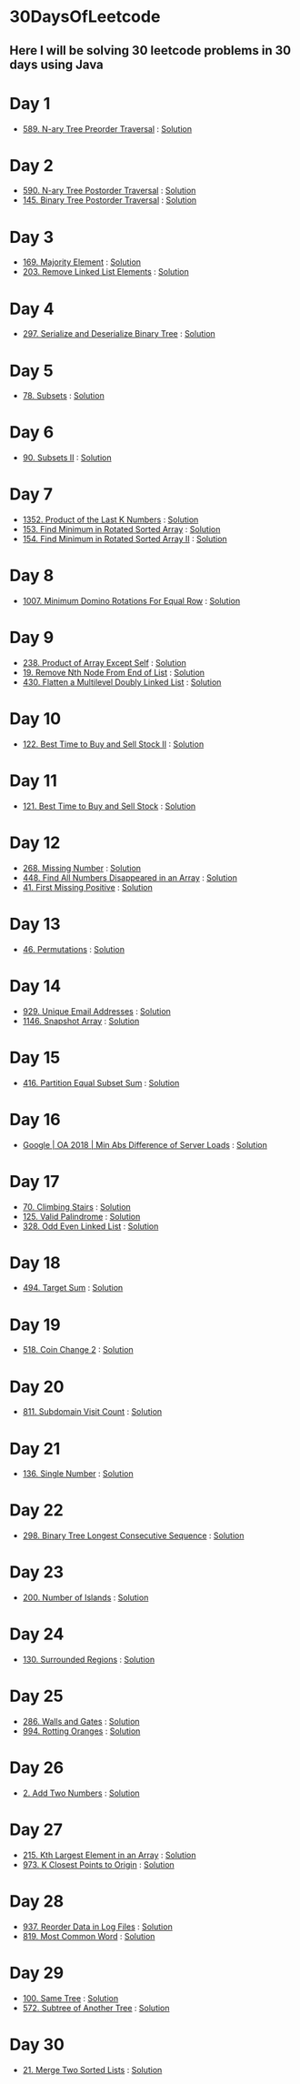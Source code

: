 # 30DaysOfLeetcode

## Here I will be solving 30 leetcode problems in 30 days using Java

# Day 1
- [589. N-ary Tree Preorder Traversal](https://leetcode.com/problems/n-ary-tree-preorder-traversal/) : [Solution](https://github.com/makrandp/30-days-of-leetcode/blob/master/Day%201/589.%20N-ary%20Tree%20Preorder%20Traversal.java)

# Day 2
- [590. N-ary Tree Postorder Traversal](https://leetcode.com/problems/n-ary-tree-postorder-traversal/) : [Solution](https://github.com/makrandp/30-days-of-leetcode/blob/master/Day%202/590.%20N-ary%20Tree%20Postorder%20Traversal.java)
- [145. Binary Tree Postorder Traversal](https://leetcode.com/problems/binary-tree-postorder-traversal/) : [Solution](https://github.com/makrandp/30-days-of-leetcode/blob/master/Day%202/145.%20Binary%20Tree%20Postorder%20Traversal.java)

# Day 3
- [169. Majority Element](https://leetcode.com/problems/majority-element/) : [Solution](https://github.com/makrandp/30-days-of-leetcode/blob/master/Day%203/169.%20Majority%20Element.java)
- [203. Remove Linked List Elements](https://leetcode.com/problems/remove-linked-list-elements/) : [Solution](https://github.com/makrandp/30-days-of-leetcode/blob/master/Day%203/203.%20Remove%20Linked%20List%20Elements.java)

# Day 4
- [297. Serialize and Deserialize Binary Tree](https://leetcode.com/problems/serialize-and-deserialize-binary-tree/) : [Solution](https://github.com/makrandp/30-days-of-leetcode/tree/master/Day%204)

# Day 5
- [78. Subsets](https://leetcode.com/problems/subsets/) : [Solution](https://github.com/makrandp/30-days-of-leetcode/tree/master/Day%205)

# Day 6
- [90. Subsets II](https://leetcode.com/problems/subsets-ii/) : [Solution](https://github.com/makrandp/30-days-of-leetcode/tree/master/Day%206)

# Day 7
- [1352. Product of the Last K Numbers](https://leetcode.com/problems/product-of-the-last-k-numbers/) : [Solution](https://github.com/makrandp/30-days-of-leetcode/blob/master/Day%207/1352.%20Product%20of%20the%20Last%20K%20Numbers.java)
- [153. Find Minimum in Rotated Sorted Array](https://leetcode.com/problems/find-minimum-in-rotated-sorted-array/) : [Solution](https://github.com/makrandp/30-days-of-leetcode/blob/master/Day%207/153.%20Find%20Minimum%20in%20Rotated%20Sorted%20Array.java)
- [154. Find Minimum in Rotated Sorted Array II](https://leetcode.com/problems/find-minimum-in-rotated-sorted-array-ii/) : [Solution](https://github.com/makrandp/30-days-of-leetcode/blob/master/Day%207/154.%20Find%20Minimum%20in%20Rotated%20Sorted%20Array%20II.java)

# Day 8
- [1007. Minimum Domino Rotations For Equal Row](https://leetcode.com/problems/minimum-domino-rotations-for-equal-row/) : [Solution](https://github.com/makrandp/30-days-of-leetcode/blob/master/Day%208/1007.%20Minimum%20Domino%20Rotations%20For%20Equal%20Row.java)

# Day 9
- [238. Product of Array Except Self](https://leetcode.com/problems/product-of-array-except-self/) : [Solution](https://github.com/makrandp/30-days-of-leetcode/blob/master/Day%209/238.%20Product%20of%20Array%20Except%20Self.java)
- [19. Remove Nth Node From End of List](https://leetcode.com/problems/remove-nth-node-from-end-of-list/) : [Solution](https://github.com/makrandp/30-days-of-leetcode/blob/master/Day%209/19.%20Remove%20Nth%20Node%20From%20End%20of%20List.java)
- [430. Flatten a Multilevel Doubly Linked List](https://leetcode.com/problems/flatten-a-multilevel-doubly-linked-list/) : [Solution](https://github.com/makrandp/30-days-of-leetcode/blob/master/Day%209/430.%20Flatten%20a%20Multilevel%20Doubly%20Linked%20List.java)

# Day 10
- [122. Best Time to Buy and Sell Stock II](https://leetcode.com/problems/best-time-to-buy-and-sell-stock-ii/) : [Solution](https://github.com/makrandp/30-days-of-leetcode/blob/master/Day%2010/122.%20Best%20Time%20to%20Buy%20and%20Sell%20Stock%20II.java)

# Day 11
- [121. Best Time to Buy and Sell Stock](https://leetcode.com/problems/best-time-to-buy-and-sell-stock/) : [Solution](https://github.com/makrandp/30-days-of-leetcode/blob/master/Day%2011/121.%20Best%20Time%20to%20Buy%20and%20Sell%20Stock.java)

# Day 12
- [268. Missing Number](https://leetcode.com/problems/missing-number/) : [Solution](https://github.com/makrandp/30-days-of-leetcode/blob/master/Day%2012/268.%20Missing%20Number.java)
- [448. Find All Numbers Disappeared in an Array](https://leetcode.com/problems/find-all-numbers-disappeared-in-an-array/) : [Solution](https://github.com/makrandp/30-days-of-leetcode/blob/master/Day%2012/448.%20Find%20All%20Numbers%20Disappeared%20in%20an%20Array.java)
- [41. First Missing Positive](https://leetcode.com/problems/first-missing-positive/) : [Solution](https://github.com/makrandp/30-days-of-leetcode/blob/master/Day%2012/41.%20First%20Missing%20Positive.java)

# Day 13
- [46. Permutations](https://leetcode.com/problems/permutations/) : [Solution](https://github.com/makrandp/30-days-of-leetcode/blob/master/Day%2013/46.%20Permutations.java)

# Day 14
- [929. Unique Email Addresses](https://leetcode.com/problems/unique-email-addresses/) : [Solution](https://github.com/makrandp/30-days-of-leetcode/blob/master/Day%2014/929.%20Unique%20Email%20Addresses.java)
- [1146. Snapshot Array](https://leetcode.com/problems/snapshot-array/) : [Solution](https://github.com/makrandp/30-days-of-leetcode/blob/master/Day%2014/1146.%20Snapshot%20Array.java)

# Day 15
- [416. Partition Equal Subset Sum](https://leetcode.com/problems/partition-equal-subset-sum/) : [Solution](https://github.com/makrandp/30-days-of-leetcode/blob/master/Day%2015/416.%20Partition%20Equal%20Subset%20Sum.java)

# Day 16
- [Google | OA 2018 | Min Abs Difference of Server Loads](https://leetcode.com/discuss/interview-question/356433/) : [Solution](https://github.com/makrandp/30-days-of-leetcode/blob/master/Day%2016/Google%20%7C%20OA%202018%20%7C%20Min%20Abs%20Difference%20of%20Server%20Loads.java)

# Day 17
- [70. Climbing Stairs](https://leetcode.com/problems/climbing-stairs/) : [Solution](https://github.com/makrandp/30-days-of-leetcode/blob/master/Day%2017/70.%20Climbing%20Stairs.java)
- [125. Valid Palindrome](https://leetcode.com/problems/valid-palindrome/) : [Solution](https://github.com/makrandp/30-days-of-leetcode/blob/master/Day%2017/125.%20Valid%20Palindrome.java)
- [328. Odd Even Linked List](https://leetcode.com/problems/odd-even-linked-list/) : [Solution](https://github.com/makrandp/30-days-of-leetcode/blob/master/Day%2017/328.%20Odd%20Even%20Linked%20List.java)

# Day 18
- [494. Target Sum](https://leetcode.com/problems/target-sum/) : [Solution](https://github.com/makrandp/30-days-of-leetcode/tree/master/Day%2018)

# Day 19
- [518. Coin Change 2](https://leetcode.com/problems/coin-change-2/) : [Solution](https://github.com/makrandp/30-days-of-leetcode/blob/master/Day%2019/518.%20Coin%20Change%202.java)

# Day 20
- [811. Subdomain Visit Count](https://leetcode.com/problems/subdomain-visit-count/) : [Solution](https://github.com/makrandp/30-days-of-leetcode/blob/master/Day%2020/811.%20Subdomain%20Visit%20Count.java)

# Day 21
- [136. Single Number](https://leetcode.com/problems/single-number/) : [Solution](https://github.com/makrandp/30-days-of-leetcode/blob/master/Day%2021/136.%20Single%20Number.java)

# Day 22
- [298. Binary Tree Longest Consecutive Sequence](https://leetcode.com/problems/binary-tree-longest-consecutive-sequence/) : [Solution](https://github.com/makrandp/30-days-of-leetcode/blob/master/Day%2022/298.%20Binary%20Tree%20Longest%20Consecutive%20Sequence.java)

# Day 23
- [200. Number of Islands](https://leetcode.com/problems/number-of-islands/) : [Solution](https://github.com/makrandp/30-days-of-leetcode/blob/master/Day%2023/200.%20Number%20of%20Islands.java)

# Day 24
- [130. Surrounded Regions](https://leetcode.com/problems/surrounded-regions/) : [Solution](https://github.com/makrandp/30-days-of-leetcode/blob/master/Day%2024/130.%20Surrounded%20Regions.java)

# Day 25
- [286. Walls and Gates](https://leetcode.com/problems/walls-and-gates/) : [Solution](https://github.com/makrandp/30-days-of-leetcode/blob/master/Day%2025/286.%20Walls%20and%20Gates.java)
- [994. Rotting Oranges](https://leetcode.com/problems/rotting-oranges/) : [Solution](https://github.com/makrandp/30-days-of-leetcode/blob/master/Day%2025/994.%20Rotting%20Oranges.java)

# Day 26
- [2. Add Two Numbers](https://leetcode.com/problems/add-two-numbers/) : [Solution](https://github.com/makrandp/30-days-of-leetcode/blob/master/Day%2026/2.%20Add%20Two%20Numbers.java)

# Day 27
- [215. Kth Largest Element in an Array](https://leetcode.com/problems/kth-largest-element-in-an-array/) : [Solution](https://github.com/makrandp/30-days-of-leetcode/blob/master/Day%2027/215.%20Kth%20Largest%20Element%20in%20an%20Array.java)
- [973. K Closest Points to Origin](https://leetcode.com/problems/k-closest-points-to-origin/) : [Solution](https://github.com/makrandp/30-days-of-leetcode/blob/master/Day%2027/973.%20K%20Closest%20Points%20to%20Origin.java)

# Day 28
- [937. Reorder Data in Log Files](https://leetcode.com/problems/reorder-data-in-log-files/) : [Solution](https://github.com/makrandp/30-days-of-leetcode/blob/master/Day%2028/937.%20Reorder%20Data%20in%20Log%20Files.java)
- [819. Most Common Word](https://leetcode.com/problems/most-common-word/) : [Solution](https://github.com/makrandp/30-days-of-leetcode/blob/master/Day%2028/819.%20Most%20Common%20Word.java)

# Day 29
- [100. Same Tree](https://leetcode.com/problems/same-tree/) : [Solution](https://github.com/makrandp/30-days-of-leetcode/blob/master/Day%2029/100.%20Same%20Tree.java)
- [572. Subtree of Another Tree](https://leetcode.com/problems/subtree-of-another-tree/) : [Solution](https://github.com/makrandp/30-days-of-leetcode/blob/master/Day%2029/572.%20Subtree%20of%20Another%20Tree.java)

# Day 30
- [21. Merge Two Sorted Lists](https://leetcode.com/problems/merge-two-sorted-lists/) : [Solution](https://github.com/makrandp/30-days-of-leetcode/blob/master/Day%2030/21.%20Merge%20Two%20Sorted%20Lists.java)